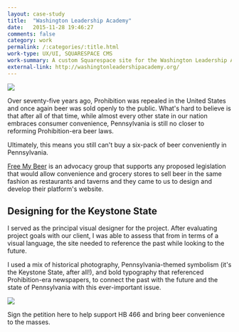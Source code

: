 ```yaml
---
layout: case-study
title:  "Washington Leadership Academy"
date:   2015-11-28 19:46:27
comments: false
category: work
permalink: /:categories/:title.html
work-type: UX/UI, SQUARESPACE CMS
work-summary: A custom Squarespace site for the Washington Leadership Academy, a public charter high school that's revolutionizing American education.
external-link: http://washingtonleadershipacademy.org/
---
```


<div class="grid grid--featured-image grid--no-bg">
	<div class="grid__item grid__item--full ">
	    <img class="item-img--full" src="{{ site.url }}/assets/work/wla/featured-image-wla.jpg">
	</div> 
</div>

Over seventy-five years ago, Prohibition was repealed in the United States and once again beer was sold openly to the public. What's hard to believe is that after all of that time, while almost every other state in our nation embraces consumer convenience, Pennsylvania is still no closer to reforming Prohibition-era beer laws. 

Ultimately, this means you still can't buy a six-pack of beer conveniently in Pennsylvania. 

<a href="http://www.freemybeer.com/" target="_blank" class="link--text-in-p">Free My Beer</a> is an advocacy group that supports any proposed legislation that would allow convenience and grocery stores to sell beer in the same fashion as restaurants and taverns and they came to us to design and develop their platform's website. 


Designing for the Keystone State
-------------
I served as the principal visual designer for the project. After evaluating project goals with our client, I was able to assess that from in terms of a visual language, the site needed to reference the past while looking to the future.

I used a mix of historical photography, Pennsylvania-themed symbolism (it's the Keystone State, after all!), and bold typography that referenced Prohibition-era newspapers, to connect the past with the future and the state of Pennsylvania with this ever-important issue.

<div class="grid grid--featured-image">
	<div class="grid__item grid__item--full">
	    <img  src="{{ site.url }}/assets/work/freemybeer/freemybeer-one-page-comp.jpg">
	</div> 
</div>
 



Sign the petition here to help support HB 466 and bring beer convenience to the masses. 




